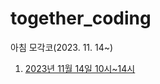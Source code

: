 # together_coding
아침 모각코(2023. 11. 14~)
  

1. [2023년 11월 14일 10시~14시](https://github.com/elliekoooo/together_coding/issues/1)
